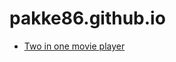 # pakke86.github.io

* [Two in one movie player](https://pakke86.github.io/two_in_one_movie_player/)
